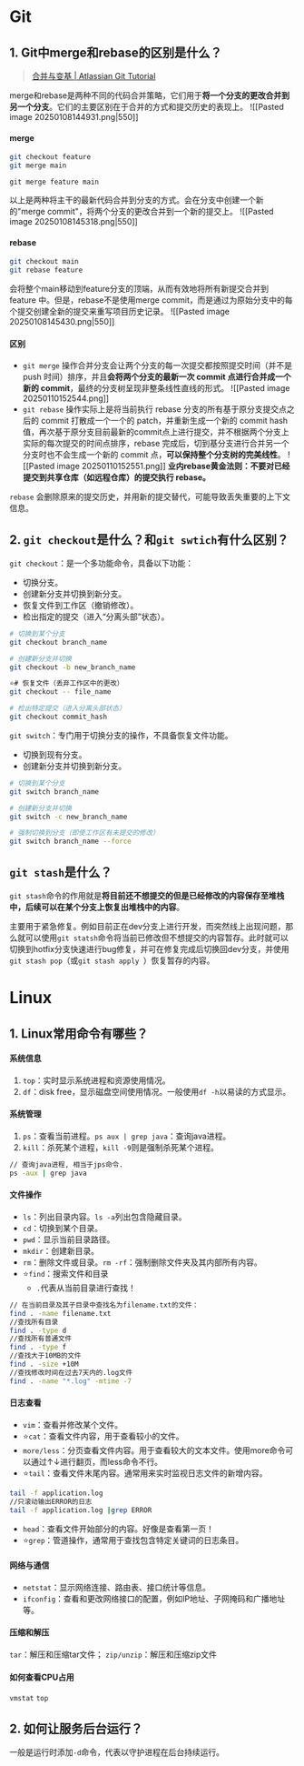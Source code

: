 # Git
## 1. Git中merge和rebase的区别是什么？
>[合并与变基 | Atlassian Git Tutorial](https://www.atlassian.com/zh/git/tutorials/merging-vs-rebasing#the-golden-rule-of-rebasing)

merge和rebase是两种不同的代码合并策略，它们用于**将一个分支的更改合并到另一个分支**。它们的主要区别在于合并的方式和提交历史的表现上。
![[Pasted image 20250108144931.png|550]]
#### merge
```bash
git checkout feature
git merge main
```

```
git merge feature main
```
以上是两种将主干的最新代码合并到分支的方式。会在分支中创建一个新的"merge commit"，将两个分支的更改合并到一个新的提交上。
![[Pasted image 20250108145318.png|550]]

#### rebase
```bash
git checkout main
git rebase feature
```
会将整个main移动到feature分支的顶端，从而有效地将所有新提交合并到 feature 中。但是，rebase不是使用merge commit，而是通过为原始分支中的每个提交创建全新的提交来重写项目历史记录。
![[Pasted image 20250108145430.png|550]]
#### 区别
- `git merge` 操作合并分支会让两个分支的每一次提交都按照提交时间（并不是 push 时间）排序，并且**会将两个分支的最新一次 commit 点进行合并成一个新的 commit**，最终的分支树呈现非整条线性直线的形式。
![[Pasted image 20250110152544.png]]
- `git rebase` 操作实际上是将当前执行 rebase 分支的所有基于原分支提交点之后的 commit 打散成一个一个的 patch，并重新生成一个新的 commit hash 值，再次基于原分支目前最新的commit点上进行提交，并不根据两个分支上实际的每次提交的时间点排序，rebase 完成后，切到基分支进行合并另一个分支时也不会生成一个新的 commit 点，**可以保持整个分支树的完美线性**。
![[Pasted image 20250110152551.png]]
**业内rebase黄金法则：不要对已经提交到共享仓库（如远程仓库）的提交执行 rebase。**

`rebase` 会删除原来的提交历史，并用新的提交替代，可能导致丢失重要的上下文信息。
## 2. `git checkout`是什么？和`git swtich`有什么区别？
`git checkout`：是一个多功能命令，具备以下功能：
- 切换分支。
- 创建新分支并切换到新分支。
- 恢复文件到工作区（撤销修改）。
- 检出指定的提交（进入“分离头部”状态）。
```bash
# 切换到某个分支
git checkout branch_name

# 创建新分支并切换
git checkout -b new_branch_name

⭐# 恢复文件（丢弃工作区中的更改）
git checkout -- file_name

# 检出特定提交（进入分离头部状态）
git checkout commit_hash
```

`git switch`：专门用于切换分支的操作，不具备恢复文件功能。
- 切换到现有分支。
- 创建新分支并切换到新分支。
```bash
# 切换到某个分支
git switch branch_name

# 创建新分支并切换
git switch -c new_branch_name

# 强制切换到分支（即使工作区有未提交的修改）
git switch branch_name --force
```
## `git stash`是什么？
`git stash`命令的作用就是**将目前还不想提交的但是已经修改的内容保存至堆栈中，后续可以在某个分支上恢复出堆栈中的内容**。

主要用于紧急修复。例如目前正在dev分支上进行开发，而突然线上出现问题，那么就可以使用`git statsh`命令将当前已修改但不想提交的内容暂存。此时就可以切换到hotfix分支快速进行bug修复，并可在修复完成后切换回dev分支，并使用`git stash pop`（或`git stash apply `）恢复暂存的内容。
# Linux

## 1. Linux常用命令有哪些？

#### 系统信息
1. `top`：实时显示系统进程和资源使用情况。
2. `df`：disk free，显示磁盘空间使用情况。一般使用`df -h`以易读的方式显示。
#### 系统管理
1. `ps`：查看当前进程。`ps aux | grep java`：查询java进程。
2. `kill`：杀死某个进程，`kill -9`则是强制杀死某个进程。

```cmd
// 查询java进程, 相当于jps命令.
ps -aux | grep java
```
#### 文件操作
- `ls`：列出目录内容。`ls -a`列出包含隐藏目录。
- `cd`：切换到某个目录。
- `pwd`：显示当前目录路径。
- `mkdir`：创建新目录。
- `rm`：删除文件或目录。`rm -rf`：强制删除文件夹及其内部所有内容。
- ⭐`find`：搜索文件和目录
	- `.`代表从当前目录进行查找！
```bash
// 在当前目录及其子目录中查找名为filename.txt的文件：
find . -name filename.txt
//查找所有目录
find . -type d
//查找所有普通文件
find . -type f
//查找大于10MB的文件
find . -size +10M
//查找修改时间在过去7天内的.log文件
find . -name "*.log" -mtime -7
```
#### 日志查看
- `vim`：查看并修改某个文件。
- ⭐`cat`：查看文件内容，用于查看较小的文件。
- `more/less`：分页查看文件内容。用于查看较大的文本文件。使用more命令可以通过↑↓进行翻页，而less命令不行。
- ⭐`tail`：查看文件末尾内容。通常用来实时监视日志文件的新增内容。
```bash
tail -f application.log
//只滚动输出ERROR的日志
tail -f application.log |grep ERROR
```
- `head`：查看文件开始部分的内容。好像是查看第一页！
- ⭐`grep`：管道操作，通常用于查找包含特定关键词的日志条目。
#### 网络与通信
- `netstat`：显示网络连接、路由表、接口统计等信息。
- `ifconfig`：查看和更改网络接口的配置，例如IP地址、子网掩码和广播地址等。
#### 压缩和解压
`tar`：解压和压缩tar文件；
`zip/unzip`：解压和压缩zip文件
#### 如何查看CPU占用
`vmstat`
`top`
## 2. 如何让服务后台运行？
一般是运行时添加`-d`命令，代表以守护进程在后台持续运行。

